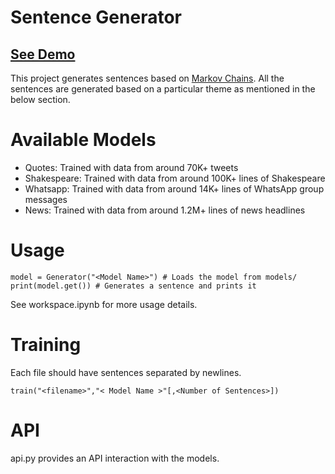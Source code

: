 # Sentence Generator

## [See Demo](https://sentencesimulator.web.app/)

This project generates sentences based on [Markov Chains](https://en.wikipedia.org/wiki/Markov_chain).
All the sentences are generated based on a particular theme as mentioned in the below section.

# Available Models

- Quotes: Trained with data from around 70K+ tweets
- Shakespeare: Trained with data from around 100K+ lines of Shakespeare
- Whatsapp: Trained with data from around 14K+ lines of WhatsApp group messages
- News: Trained with data from around 1.2M+ lines of news headlines

# Usage

```
model = Generator("<Model Name>") # Loads the model from models/
print(model.get()) # Generates a sentence and prints it
```

See workspace.ipynb for more usage details.

# Training

Each file should have sentences separated by newlines.

```
train("<filename>","< Model Name >"[,<Number of Sentences>])
```

# API

api.py provides an API interaction with the models.
